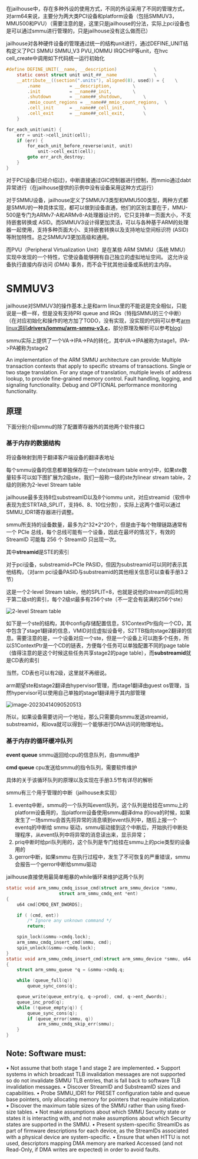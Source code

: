 在jailhouse中，存在多种外设的使用方式，不同的外设采用了不同的管理方式，对arm64来说，主要分为两大类PCI设备和platform设备（包括SMMUV3，MMU500和PVU）（需要注意的是，这里只是jailhouse的分法，实际上pci设备也是可以通过smmu进行管理的，只是jailhouse没有这么做而已）

jailhouse对各种硬件设备的管理通过统一的结构unit进行，通过DEFINE_UNIT结构定义了PCI SMMU SMMU_V3 PVU_IOMMU IRQCHIP等unit，在hvc cell_create中调用如下代码统一运行初始化

~~~c
#define DEFINE_UNIT(__name, __description)				\
	static const struct unit unit_##__name				\
	__attribute__((section(".units"), aligned(8), used)) = {	\
		.name			= __description,		\
		.init			= __name##_init,		\
		.shutdown		= __name##_shutdown,		\
		.mmio_count_regions	= __name##_mmio_count_regions,	\
		.cell_init		= __name##_cell_init,		\
		.cell_exit		= __name##_cell_exit,		\
	}
~~~

~~~c
for_each_unit(unit) {
	err = unit->cell_init(cell);
	if (err) {
		for_each_unit_before_reverse(unit, unit)
			unit->cell_exit(cell);
		goto err_arch_destroy;
	}
}
~~~

对于PCI设备(已经介绍过)，中断直接通过GIC控制器进行控制，而mmio通过dabt异常进行（在jailhouse提供的示例中没有设备采用这种方式运行）

对于SMMU设备，jailhouse定义了SMMUV3类型和MMU500类型，两种方式都是SMMU的一种具体实现，都可以做到设备直通，他们的区别主要在于，MMU-500是专门为ARMv7-A和ARMv8-A处理器设计的，它只支持单一页面大小，不支持嵌套转换或 ASID。而SMMUV3设计得更加灵活，可以与各种基于ARM的处理器一起使用，支持多种页面大小、支持嵌套转换以及支持地址空间标识符 (ASID) 等附加特性。总之SMMUV3更加高级和通用。

而PVU（Peripheral Virtualization Unit）是在某些 ARM SMMU（系统 MMU）实现中发现的一个特性，它使设备能够拥有自己独立的虚拟地址空间。 这允许设备执行直接内存访问 (DMA) 事务，而不会干扰其他设备或系统的主内存。

# SMMUV3

jailhouse对SMMUV3的操作基本上是和arm linux里的不能说是完全相似，只能说是一模一样，但是没有支持PRI queue and IRQs（特指SMMU的三个中断）（在对应初始化和操作的地方加了TODO，没有实现，没实现的代码可以参考[arm linux源码**drivers/iommu/arm-smmu-v3.c**](https://gerrit.cesnet.cz/plugins/gitiles/github/torvalds/linux/+/bafe1e79e05de725e26b3f60c90b49e635b686b9/drivers/iommu/arm-smmu-v3.c)，部分原理及解析可以参考[blog](https://blog.csdn.net/Rong_Toa/article/details/108997226)）

smmu实际上提供了一个VA->IPA->PA的转化，其中VA->IPA被称为stage1，IPA->PA被称为stage2

An implementation of the ARM SMMU architecture can provide:
Multiple transaction contexts that apply to specific streams of transactions.
Single or two stage translation.
For any stage of translation, multiple levels of address lookup, to provide fine-grained memory control.
Fault handling, logging, and signaling functionality.
Debug and OPTIONAL performance monitoring functionality.

## 原理

下面分别介绍smmu的除了配置寄存器外的其他两个软件接口

### 基于内存的数据结构

将设备映射到用于翻译客户端设备的翻译表地址

每个smmu设备的信息都单独保存在一个ste(stream table entry)中，如果ste数量较多可以如下图扩展为2级ste，我们一般称一级的ste为linear stream table，2级的则称为2-level Stream table

jailhouse最多支持8位substreamID以及8个iommu unit，对应streamid（软件中表现为宏STRTAB_SPLIT，支持6、8、10位分割），实际上这两个值可以通过SMMU_IDR1寄存器进行调整。

smmu所支持的设备数量，最多为2^32*2^20个，但是由于每个物理链路通常有一个 PCIe 总线，每个总线可能有一个设备，因此在最坏的情况下，有效的 StreamID 可能每 256 个 StreamID 只出现一次。

其中**streamid**是STE的索引

对于pci设备，substreamid=PCIe PASID，但因为substreamid可以同时表示其他结构，（对arm pci设备PASID与substreamid的其他相关信息可以查看手册3.2节）

这是一个2-level Stream table，他的SPLIT=8，也就是说他的stream的后8位用于第二级st的索引，每个2级st最多有256个ste（不一定会有装满的256个ste）

![2-level Stream table](/home/ffyutt/.config/Typora/typora-user-images/image-20230414084540357.png)

如下是一个ste的结构，其中config存储配置信息，S1ContextPtr指向一个CD，其中包含了stage1翻译的信息，VMID对应虚拟设备号，S2TTB指向stage2翻译的信息。需要注意的是，一个设备对应一个ste，但是一个设备上可以跑多个任务，所以S1ContextPtr是一个CD的链表，方便每个任务可以单独配置不同的page table（值得注意的是这个时候这些任务共享stage2的page table），而**substreamid**就是CD表的索引

当然，CD表也可以有2级，这里就不再细说。

arm期望ste和stage2翻译由hypervisor管理，而stage1翻译由guest os管理，当然hypervisor可以使用自己单独的stage1翻译用于其内部管理

![image-20230414090520513](/home/ffyutt/.config/Typora/typora-user-images/image-20230414090520513.png)

所以，如果设备需要访问一个地址，那么只需要向smmu发送streamid，substreamid，和iova就可以得到一个能够进行DMA访问的物理地址。

### 基于内存的循环缓冲队列

**event queue**   smmu返回给cpu的信息队列，由smmu维护

**cmd queue**     cpu发送给smmu的指令队列，需要软件维护

具体的关于该循环队列的原理以及实现在手册3.5节有详尽的解析

smmu有三个用于管理的中断（jailhouse未实现）

1. eventq中断，smmu的一个队列叫event队列，这个队列是给挂在smmu上的platform设备用的，当platform设备使用smmu翻译dma 的iova的时候，如果发生了一场smmu会首先将异常的消息填到event队列中，随后上报一个eventq的中断给 smmu 驱动，smmu驱动接到这个中断后，开始执行中断处理程序，从event队列中将异常的消息读出来，显示异常；
2. priq中断时给pri队列用的，这个队列是专门给挂在smmu上的pcie类型的设备用的
3. gerror中断，如果smmu 在执行过程中，发生了不可恢复的严重错误，smmu会报告一个gerror中断给smmu驱动

jailhouse直接使用最简单粗暴的while循环来维护这两个队列

~~~c
static void arm_smmu_cmdq_issue_cmd(struct arm_smmu_device *smmu,
				    struct arm_smmu_cmdq_ent *ent)
{
	u64 cmd[CMDQ_ENT_DWORDS];

	if ( (cmd, ent))
		/* Ignore any unknown command */
		return;

	spin_lock(&smmu->cmdq.lock);
	arm_smmu_cmdq_insert_cmd(smmu, cmd);
	spin_unlock(&smmu->cmdq.lock);
}
static void arm_smmu_cmdq_insert_cmd(struct arm_smmu_device *smmu, u64 *cmd)
{
	struct arm_smmu_queue *q = &smmu->cmdq.q;

	while (queue_full(q))
		queue_sync_cons(q);

	queue_write(queue_entry(q, q->prod), cmd, q->ent_dwords);
	queue_inc_prod(q);
	while (!queue_empty(q)) {
		queue_sync_cons(q);
		if (queue_error(smmu, q))
			arm_smmu_cmdq_skip_err(smmu);
	}
}
~~~



## Note: Software must:

• Not assume that both stage 1 and stage 2 are implemented.
• Support systems in which broadcast TLB invalidation messages are not supported so do not invalidate SMMU
TLB entries, that is fall back to software TLB invalidation messages.
• Discover StreamID and SubstreamID sizes and capabilities.
• Probe SMMU_IDR1 for PRESET configuration table and queue base pointers, only allocating memory for
pointers that require initialization.
• Discover the maximum table sizes of the SMMU rather than using fixed-size tables.
• Not make assumptions about which SMMU Security state or states it is interacting with, and not make
assumptions about which Security states are supported in the SMMU.
• Present system-specific StreamIDs as part of firmware descriptions for each device, as the StreamIDs
associated with a physical device are system-specific.
• Ensure that when HTTU is not used, descriptors mapping DMA memory are marked Accessed (and not
Read-Only, if DMA writes are expected) in order to avoid faults.